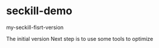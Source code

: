 # seckill-demo
my-seckill-fisrt-version

The initial version
Next step is to use some tools to optimize
